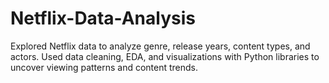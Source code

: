 # Netflix-Data-Analysis
Explored Netflix data to analyze genre, release years, content types, and actors. Used data cleaning, EDA, and visualizations with Python libraries to uncover viewing patterns and content trends.
